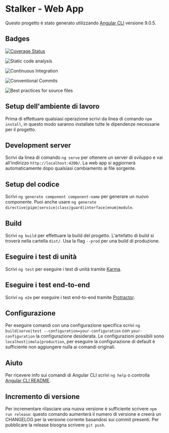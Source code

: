 # Stalker - Web App

Questo progetto è stato generato utilizzando [Angular CLI](https://github.com/angular/angular-cli) versione 9.0.5.

## Badges

[![Coverage Status](https://coveralls.io/repos/github/GruppOne/stalker-web-app/badge.svg?branch=master)](https://coveralls.io/github/GruppOne/stalker-web-app?branch=master)

![Static code analysis](https://github.com/GruppOne/stalker-web-app/workflows/Static%20code%20analysis/badge.svg)

![Continuous Integration](https://github.com/GruppOne/stalker-web-app/workflows/Continuous%20Integration/badge.svg)

![Conventional Commits](https://github.com/GruppOne/stalker-web-app/workflows/Conventional%20Commits/badge.svg)

![Best practices for source files](https://github.com/GruppOne/stalker-web-app/workflows/Best%20practices%20for%20source%20files/badge.svg)

## Setup dell'ambiente di lavoro

Prima di effettuare qualsiasi operazione scrivi da linea di comando `npm install`, in questo modo saranno installate
tutte le dipendenze necessarie per il progetto.

## Development server

Scrivi da linea di comando `ng serve` per ottenere un server di sviluppo e vai all'indirizzo `http://localhost:4200/`.
La web app si aggiornerà automaticamente dopo qualsiasi cambiamento ai file sorgente.

## Setup del codice

Scrivi `ng generate component component-name` per generare un nuovo componente.
Puoi anche usare `ng generate directive|pipe|service|class|guard|interface|enum|module`.

## Build

Scrivi `ng build` per effettuare la build del progetto. L'artefatto di build si troverà nella cartella `dist/`. Usa la
flag `--prod` per una build di produzione.

## Eseguire i test di unità

Scrivi `ng test` per eseguire i test di unità tramite [Karma](https://karma-runner.github.io).

## Eseguire i test end-to-end

Scrivi `ng e2e` per eseguire i test end-to-end tramite [Protractor](http://www.protractortest.org/).

## Configurazione

Per eseguire comandi con una configurazione specifica scrivi `ng build|serve|test --configuration=your-configuration`
con `your-configuration` la configurazione desiderata.
Le configurazioni possibili sono `localhost|imola|production`, per eseguire la configurazione di default è sufficiente
non aggiungere nulla ai comandi originali.

## Aiuto

Per ricevere info sui comandi di Angular CLI scrivi `ng help` o controlla [Angular CLI README](https://github.com/angular/angular-cli/blob/master/README.md).

## Incremento di versione

Per incrementare rilasciare una nuova versione è sufficiente scrivere `npm run release`: questo comando aumenterà il
numero di versione e creerà un CHANGELOG per la versione corrente basandosi sui commit presenti.
Per pubblicare la release bisogna scrivere `git push`.
